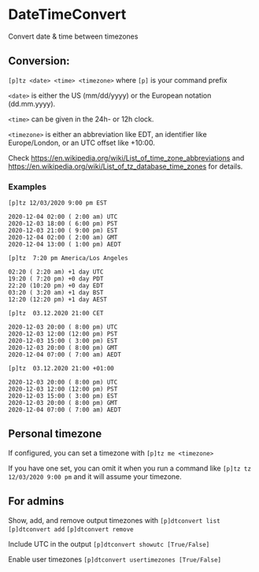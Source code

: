 # DateTimeConvert

Convert date & time between timezones

## Conversion:
`[p]tz <date> <time> <timezone>`
where `[p]` is your command prefix

`<date>` is either the US (mm/dd/yyyy) or the European notation (dd.mm.yyyy).

`<time>` can be given in the 24h- or 12h clock.

`<timezone>` is either an abbreviation like EDT, an identifier like Europe/London, or an UTC offset like +10:00.

Check https://en.wikipedia.org/wiki/List_of_time_zone_abbreviations and https://en.wikipedia.org/wiki/List_of_tz_database_time_zones for details.

### Examples
`[p]tz 12/03/2020 9:00 pm EST`
```
2020-12-04 02:00 ( 2:00 am) UTC 
2020-12-03 18:00 ( 6:00 pm) PST 
2020-12-03 21:00 ( 9:00 pm) EST 
2020-12-04 02:00 ( 2:00 am) GMT
2020-12-04 13:00 ( 1:00 pm) AEDT
```

`[p]tz  7:20 pm America/Los Angeles`
```
02:20 ( 2:20 am) +1 day UTC 
19:20 ( 7:20 pm) +0 day PDT 
22:20 (10:20 pm) +0 day EDT 
03:20 ( 3:20 am) +1 day BST 
12:20 (12:20 pm) +1 day AEST
```

`[p]tz  03.12.2020 21:00 CET`
```
2020-12-03 20:00 ( 8:00 pm) UTC 
2020-12-03 12:00 (12:00 pm) PST 
2020-12-03 15:00 ( 3:00 pm) EST 
2020-12-03 20:00 ( 8:00 pm) GMT 
2020-12-04 07:00 ( 7:00 am) AEDT
```

`[p]tz  03.12.2020 21:00 +01:00`
```
2020-12-03 20:00 ( 8:00 pm) UTC 
2020-12-03 12:00 (12:00 pm) PST 
2020-12-03 15:00 ( 3:00 pm) EST 
2020-12-03 20:00 ( 8:00 pm) GMT
2020-12-04 07:00 ( 7:00 am) AEDT
```


## Personal timezone
If configured, you can set a timezone with
`[p]tz me <timezone>`

If you have one set, you can omit it when you run a command like `[p]tz tz 12/03/2020 9:00 pm` and it will assume your timezone.


## For admins
Show, add, and remove output timezones with
`[p]dtconvert list`
`[p]dtconvert add`
`[p]dtconvert remove`

Include UTC in the output
`[p]dtconvert showutc [True/False]`

Enable user timezones
`[p]dtconvert usertimezones [True/False]`